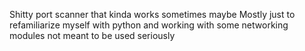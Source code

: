 Shitty port scanner that kinda works sometimes maybe
Mostly just to refamiliarize myself with python and working with some networking modules
not meant to be used seriously
